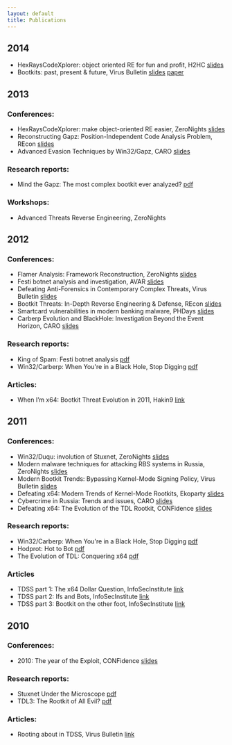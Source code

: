 ```yaml
---
layout: default
title: Publications
---
```

## 2014
* HexRaysCodeXplorer: object oriented RE for fun and profit, H2HC [slides](https://github.com/REhints/Publications/blob/master/Conferences/H2HC%202014/CodeXplorer_H2HC.pdf?raw=true)
* Bootkits: past, present & future, Virus Bulletin [slides](https://github.com/REhints/Publications/blob/master/Conferences/VB%202014/VB2014_slides.pdf?raw=true) [paper](https://www.virusbtn.com/pdf/conference/vb2014/VB2014-RodionovMatrosovHarley.pdf)

## 2013
### Conferences:
* HexRaysCodeXplorer: make object-oriented RE easier, ZeroNights [slides](https://github.com/REhints/Publications/blob/master/Conferences/ZeroNights'2013/ZN_2013_pdf.pdf?raw=true)
* Reconstructing Gapz: Position-Independent Code Analysis Problem, REcon [slides](https://github.com/REhints/Publications/blob/master/Conferences/RECON'2013/RECON_2013.pdf?raw=true)
* Advanced Evasion Techniques by Win32/Gapz, CARO [slides](http://www.welivesecurity.com/wp-content/uploads/2013/05/CARO_2013.pdf)

### Research reports:
* Mind the Gapz: The most complex bootkit ever analyzed? [pdf](http://www.welivesecurity.com/wp-content/uploads/2013/04/gapz-bootkit-whitepaper.pdf)

### Workshops:
* Advanced Threats Reverse Engineering, ZeroNights

## 2012
### Conferences:
* Flamer Analysis: Framework Reconstruction, ZeroNights [slides](http://go.eset.com/us/resources/white-papers/ZN2012_pdf.pdf)
* Festi botnet analysis and investigation, AVAR [slides](http://go.eset.com/us/resources/white-papers/AVAR2012_pdf.pdf)
* Defeating Anti-Forensics in Contemporary Complex Threats, Virus Bulletin [slides](http://go.eset.com/us/resources/white-papers/Matrosov_Rodionov_VB2012.pdf)
* Bootkit Threats: In-Depth Reverse Engineering & Defense, REcon [slides](http://blog.eset.com/wp-content/media_files/REcon2012.pdf)
* Smartcard vulnerabilities in modern banking malware, PHDays [slides](http://www.slideshare.net/matrosov/smartcard-vulnerabilities-in-modern-banking-malware)
* Carberp Evolution and BlackHole: Investigation Beyond the Event Horizon, CARO [slides](http://www.eset.com/fileadmin/Images/US/Docs/conference_papers/carberp_evolution_and_black-hole.pdf)

### Research reports:
* King of Spam: Festi botnet analysis [pdf](http://blog.eset.com/wp-content/media_files/king-of-spam-festi-botnet-analysis.pdf)
* Win32/Carberp: When You're in a Black Hole, Stop Digging [pdf](http://go.eset.com/us/resources/white-papers/carberp.pdf)

### Articles:
* When I’m x64: Bootkit Threat Evolution in 2011, Hakin9 [link](http://hakin9.org/022012-hakin9-magazine-50th-issue/)

## 2011

### Conferences:
* Win32/Duqu: involution of Stuxnet, ZeroNights [slides](http://www.slideshare.net/matrosov/win32duqu-involution-of-stuxnet)
* Modern malware techniques for attacking RBS systems in Russia, ZeroNights [slides](http://www.slideshare.net/matrosov/modern-malware-techniques-for-attacking-rbs-systems-in-russia-10367611)
* Modern Bootkit Trends: Bypassing Kernel-Mode Signing Policy, Virus Bulletin [slides](http://go.eset.com/us/resources/white-papers/Rodionov-Matrosov.pdf)
* Defeating x64: Modern Trends of Kernel-Mode Rootkits, Ekoparty [slides](http://go.eset.com/us/resources/white-papers/Ekoparty2011_preso.pdf)
* Cybercrime in Russia: Trends and issues, CARO [slides](http://go.eset.com/us/resources/white-papers/CARO_2011.pdf)
* Defeating x64: The Evolution of the TDL Rootkit, CONFidence [slides](http://go.eset.com/us/resources/white-papers/TDL4-CONFidence-2011.pdf)

### Research reports:
* Win32/Carberp: When You're in a Black Hole, Stop Digging [pdf](http://go.eset.com/us/resources/white-papers/carberp.pdf)
* Hodprot: Hot to Bot [pdf](http://go.eset.com/us/resources/white-papers/Hodprot-Report.pdf)
* The Evolution of TDL: Conquering x64 [pdf](http://go.eset.com/us/resources/white-papers/The_Evolution_of_TDL.pdf)

### Articles
* TDSS part 1: The x64 Dollar Question, InfoSecInstitute [link](http://resources.infosecinstitute.com/tdss4-part-1/)
* TDSS part 2: Ifs and Bots, InfoSecInstitute [link](http://resources.infosecinstitute.com/tdss4-part-2/)
* TDSS part 3: Bootkit on the other foot, InfoSecInstitute [link](http://resources.infosecinstitute.com/tdss4-part-3/)

## 2010
### Conferences:
* 2010: The year of the Exploit, CONFidence [slides](http://data.proidea.org.pl/confidence/8edycja/materialy/prezentacje/JurajMalcho.pdf)

### Research reports:
* Stuxnet Under the Microscope [pdf](http://go.eset.com/us/resources/white-papers/Stuxnet_Under_the_Microscope.pdf)
* TDL3: The Rootkit of All Evil? [pdf](http://go.eset.com/us/resources/white-papers/TDL3-Analysis.pdf)

### Articles:
* Rooting about in TDSS, Virus Bulletin [link](http://go.eset.com/us/resources/white-papers/Rooting-about-in-TDSS.pdf)
